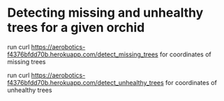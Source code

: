# Detecting missing and unhealthy trees for a given orchid

run curl https://aerobotics-f4376bfdd70b.herokuapp.com/detect_missing_trees for coordinates of missing trees

run curl https://aerobotics-f4376bfdd70b.herokuapp.com/detect_unhealthy_trees for coordinates of unhealthy trees
